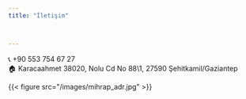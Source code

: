 ```yaml
---
title: "İletişim"



---
```


📞 +90 553 754 67 27  
🏠 Karacaahmet 38020, Nolu Cd No 88\1, 27590 Şehitkamil/Gaziantep



 

{{< figure src="/images/mihrap_adr.jpg" >}}